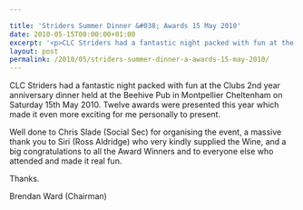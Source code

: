 ```yaml
---

title: 'Striders Summer Dinner &#038; Awards 15 May 2010'
date: 2010-05-15T00:00:00+01:00
excerpt: '<p>CLC Striders had a fantastic night packed with fun at the Clubs 2nd year anniversary dinner held at the Beehive Pub in Montpellier Cheltenham on Saturday 15th May 2010. Twelve awards were presented this year which made it even more exciting for me personally to present.</p><p>Well done to Chris Slade (Social Sec) for organising the event, a massive thank you to Siri (Ross Aldridge) who very kindly supplied the Wine, and a big congratulations to all the Award Winners and to everyone else who attended and made it real fun.</p><p>Thanks. Brendan Ward (Chairman) </p>'
layout: post
permalink: /2010/05/striders-summer-dinner-a-awards-15-may-2010/
---
```

CLC Striders had a fantastic night packed with fun at the Clubs 2nd year anniversary dinner held at the Beehive Pub in Montpellier Cheltenham on Saturday 15th May 2010. Twelve awards were presented this year which made it even more exciting for me personally to present.

Well done to Chris Slade (Social Sec) for organising the event, a massive thank you to Siri (Ross Aldridge) who very kindly supplied the Wine, and a big congratulations to all the Award Winners and to everyone else who attended and made it real fun.

Thanks.

Brendan Ward (Chairman)
